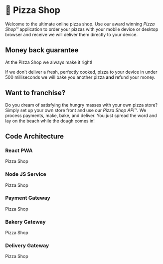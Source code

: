 # 🍕 Pizza Shop

Welcome to the ultimate online pizza shop. Use our award winning _Pizza Shop™_ application to order your pizzas with your mobile device or desktop browser and receive we will deliver them directly to your device.

## Money back guarantee

At the Pizza Shop we always make it right!

If we don't deliver a fresh, perfectly cooked, pizza to your device in under 500 milliseconds we will bake you another pizza **and** refund your money.

## Want to franchise?

Do you dream of satisfying the hungry masses with your own pizza store? Simply set up your own store front and use our _Pizza Shop API™_. We process payments, make, bake, and deliver. You just spread the word and lay on the beach while the dough comes in!

## Code Architecture

### React PWA

Pizza Shop

### Node JS Service

Pizza Shop

### Payment Gateway

Pizza Shop

### Bakery Gateway

Pizza Shop

### Delivery Gateway

Pizza Shop

